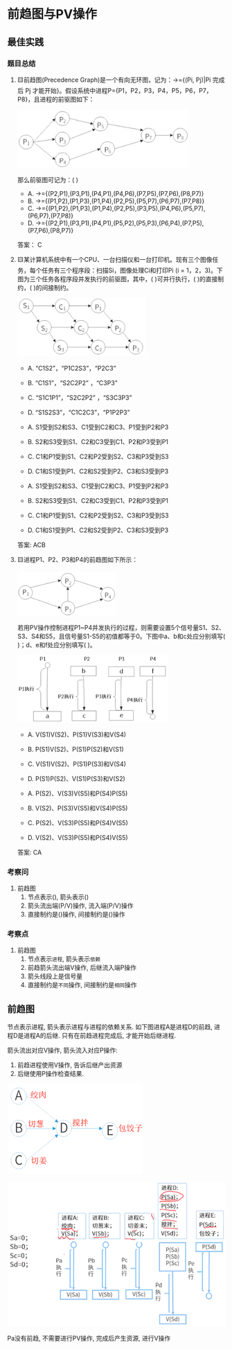 # 前趋图与PV操作

## 最佳实践

### 题目总结


1. 🟨前趋图(Precedence Graph)是一个有向无环图，记为：→={(Pi, Pj)|Pi 完成后 Pj 才能开始}。假设系统中进程P={P1，P2，P3，P4，P5，P6，P7，P8}，且进程的前驱图如下：

    ![alt text](./3计算机软件概述/前趋图1.png)

    那么前驱图可记为：(  )

    - A. →={(P2,P1),(P3,P1),(P4,P1),(P4,P6),(P7,P5),(P7,P6),(P8,P7)}
    - B. →={(P1,P2),(P1,P3),(P1,P4),(P2,P5),(P5,P7),(P6,P7),(P7,P8)}
    - C. →={(P1,P2),(P1,P3),(P1,P4),(P2,P5),(P3,P5),(P4,P6),(P5,P7),(P6,P7),(P7,P8)}
    - D. →={(P2,P1),(P3,P1),(P4,P1),(P5,P2),(P5,P3),(P6,P4),(P7,P5),(P7,P6),(P8,P7)}

    答案： C

2. 🟨某计算机系统中有一个CPU、一台扫描仪和一台打印机。现有三个图像任务，每个任务有三个程序段：扫描Si，图像处理Ci和打印Pi (i = 1，2，3)。下图为三个任务各程序段并发执行的前驱图，其中，(  )可并行执行，(  )的直接制约，(  )的间接制约。

    ![alt text](./3计算机软件概述/前趋图2.png)

    - A. “C1S2”，“P1C2S3”，“P2C3”
    - B. “C1S1”，“S2C2P2” ，“C3P3”
    - C. “S1C1P1”，“S2C2P2” ，“S3C3P3”
    - D. “S1S2S3”，“C1C2C3”，“P1P2P3”

    - A. S1受到S2和S3、C1受到C2和C3、P1受到P2和P3
    - B. S2和S3受到S1、C2和C3受到C1、P2和P3受到P1
    - C. C1和P1受到S1、C2和P2受到S2、C3和P3受到S3
    - D. C1和S1受到P1、C2和S2受到P2、C3和S3受到P3

    - A. S1受到S2和S3、C1受到C2和C3、P1受到P2和P3
    - B. S2和S3受到S1、C2和C3受到C1、P2和P3受到P1
    - C. C1和P1受到S1、C2和P2受到S2、C3和P3受到S3
    - D. C1和S1受到P1、C2和S2受到P2、C3和S3受到P3

    答案: ACB

3. 🟨进程P1、P2、P3和P4的前趋图如下所示：

    ![alt text](./3计算机软件概述/前趋图3.png)

    若用PV操作控制进程P1~P4并发执行的过程，则需要设置5个信号量S1、S2、S3、S4和S5，且信号量S1-S5的初值都等于0。下图中a、b和c处应分别填写(  )；d、e和f处应分别填写(  )。

    ![alt text](./3计算机软件概述/前趋图4.png)

    - A. V(S1)V(S2)、P(S1)V(S3)和V(S4)
    - B. P(S1)V(S2)、P(S1)P(S2)和V(S1)
    - C. V(S1)V(S2)、P(S1)P(S3)和V(S4)
    - D. P(S1)P(S2)、V(S1)P(S3)和V(S2)

    - A. P(S2)、V(S3)V(S5)和P(S4)P(S5)
    - B. V(S2)、P(S3)V(S5)和V(S4)P(S5)
    - C. P(S2)、V(S3)P(S5)和P(S4)V(S5)
    - D. V(S2)、V(S3)P(S5)和P(S4)V(S5)

    答案: CA


### 考察问

1. 前趋图
    1. 节点表示(), 箭头表示()
    2. 箭头流出端(P/V)操作, 流入端(P/V)操作
    3. 直接制约是()操作, 间接制约是()操作

### 考察点

1. 前趋图
    1. 节点表示`进程`, 箭头表示`依赖`
    2. 前趋箭头流出端V操作, 后继流入端P操作
    3. 箭头线段上是信号量
    4. 直接制约是`不同`操作, 间接制约是`相同`操作

## 前趋图

节点表示进程, 箭头表示进程与进程的依赖关系. 如下图进程A是进程D的前趋, 进程D是进程A的后继. 只有在前趋进程完成后, 才能开始后继进程.

箭头流出对应V操作, 箭头流入对应P操作:

1. 前趋进程使用V操作, 告诉后继产出资源
2. 后继使用P操作检查结果.

![alt text](./3计算机软件概述/前趋图.png)

![alt text](./3计算机软件概述/前趋图与PV.png)

Pa没有前趋, 不需要进行PV操作, 完成后产生资源, 进行V操作
